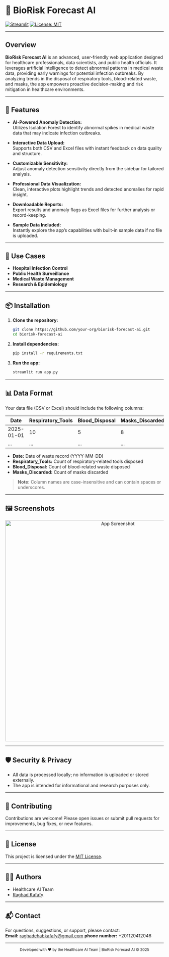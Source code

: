 # 🧬 BioRisk Forecast AI

[![Streamlit](https://img.shields.io/badge/Built%20with-Streamlit-ff4b4b?logo=streamlit&logoColor=white)](https://streamlit.io/)
[![License: MIT](https://img.shields.io/badge/License-MIT-blue.svg)](LICENSE)

---

## Overview

**BioRisk Forecast AI** is an advanced, user-friendly web application designed for healthcare professionals, data scientists, and public health officials. It leverages artificial intelligence to detect abnormal patterns in medical waste data, providing early warnings for potential infection outbreaks. By analyzing trends in the disposal of respiratory tools, blood-related waste, and masks, the app empowers proactive decision-making and risk mitigation in healthcare environments.

---

## 🚀 Features

- **AI-Powered Anomaly Detection:**  
  Utilizes Isolation Forest to identify abnormal spikes in medical waste data that may indicate infection outbreaks.

- **Interactive Data Upload:**  
  Supports both CSV and Excel files with instant feedback on data quality and structure.

- **Customizable Sensitivity:**  
  Adjust anomaly detection sensitivity directly from the sidebar for tailored analysis.

- **Professional Data Visualization:**  
  Clean, interactive plots highlight trends and detected anomalies for rapid insight.

- **Downloadable Reports:**  
  Export results and anomaly flags as Excel files for further analysis or record-keeping.

- **Sample Data Included:**  
  Instantly explore the app’s capabilities with built-in sample data if no file is uploaded.

---

## 🏥 Use Cases

- **Hospital Infection Control**
- **Public Health Surveillance**
- **Medical Waste Management**
- **Research & Epidemiology**

---

## 📦 Installation

1. **Clone the repository:**
    ```sh
    git clone https://github.com/your-org/biorisk-forecast-ai.git
    cd biorisk-forecast-ai
    ```

2. **Install dependencies:**
    ```sh
    pip install -r requirements.txt
    ```

3. **Run the app:**
    ```sh
    streamlit run app.py
    ```

---

## 📊 Data Format

Your data file (CSV or Excel) should include the following columns:

| Date        | Respiratory_Tools | Blood_Disposal | Masks_Discarded |
|-------------|------------------|---------------|-----------------|
| 2025-01-01  | 10               | 5             | 8               |
| ...         | ...              | ...           | ...             |

- **Date:** Date of waste record (YYYY-MM-DD)
- **Respiratory_Tools:** Count of respiratory-related tools disposed
- **Blood_Disposal:** Count of blood-related waste disposed
- **Masks_Discarded:** Count of masks discarded

> **Note:** Column names are case-insensitive and can contain spaces or underscores.

---

## 🖼️ Screenshots

<p align="center">
  <img src="https://i.imgur.com/6rQwQwB.png" alt="App Screenshot" width="700"/>
</p>

---

## 🛡️ Security & Privacy

- All data is processed locally; no information is uploaded or stored externally.
- The app is intended for informational and research purposes only.

---

## 🤝 Contributing

Contributions are welcome! Please open issues or submit pull requests for improvements, bug fixes, or new features.

---

## 📄 License

This project is licensed under the [MIT License](LICENSE).

---

## 👨‍💻 Authors

- Healthcare AI Team  
- [Raghad Kafafy](www.linkedin.com/in/raghad-kafafy-5a079b336)

---

## 📬 Contact

For questions, suggestions, or support, please contact:  
**Email:** raghadehabkafafy@gmail.com
**phone number:** +201120412046

---

<center>
    <sub>
        Developed with ❤️ by the Healthcare AI Team | BioRisk Forecast AI © 2025
